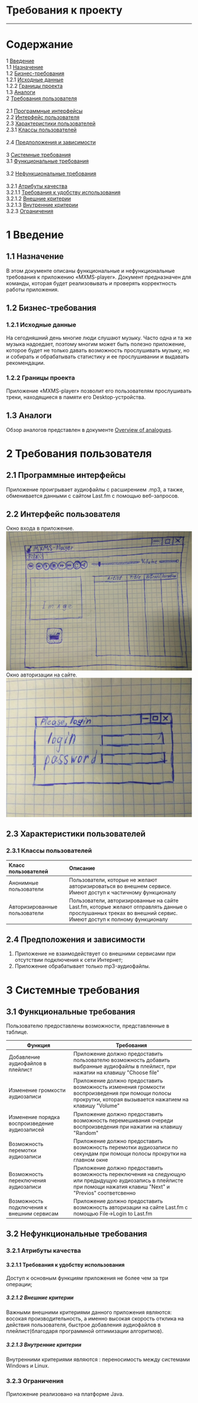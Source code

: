 # Требования к проекту
---

# Содержание
1 [Введение](#intro)<br> 
  1.1 [Назначение](#appointment)<br>
  1.2 [Бизнес-требования](#business_requirements)<br> 
    1.2.1 [Исходные данные](#initial_data)<br>
    1.2.2 [Границы проекта](#project_boundary)<br>
  1.3 [Аналоги](#analogues)<br>
2 [Требования пользователя](#user_requirements)<br>  
2.1 [Программные интерфейсы](#software_interfaces)<br> 
  2.2 [Интерфейс пользователя](#user_interface)<br> 
  2.3 [Характеристики пользователей](#user_specifications)<br> 
    2.3.1 [Классы пользователей](#user_classes)<br>  
   2.4 [Предположения и зависимости](#assumptions_and_dependencies)<br>   
3 [Системные требования](#system_requirements)<br> 
  3.1 [Функциональные требования](#functional_requirements)<br>   
  3.2 [Нефункциональные требования](#non-functional_requirements)<br>   
    3.2.1 [Атрибуты качества](#quality_attributes)<br> 
      3.2.1.1 [Требования к удобству использования](#requirements_for_ease_of_use)<br>
      3.2.1.2 [Внешние критерии](#external_criteria)<br>
      3.2.1.3 [Внутренние критерии](#internal_criteria)<br>
    3.2.3 [Ограничения](#restrictions)<br> 

<a name="intro"/>

# 1 Введение

<a name="appointment"/>

## 1.1 Назначение
В этом документе описаны функциональные и нефункциональные требования к приложению «MXMS-player». Документ предназначен для команды, которая будет реализовывать и проверять корректность работы приложения. 

<a name="business_requirements"/>

## 1.2 Бизнес-требования

<a name="initial_data"/>

### 1.2.1 Исходные данные
На сегодняшний день многие люди слушают музыку. Часто одна и та же музыка надоедает, поэтому многим может быть полезно приложение, которое будет не только давать возможность прослушивать музыку, но и собирать и обрабатывать статистику и ее прослушивании и выдавать рекомендации.


<a name="project_boundary"/>

### 1.2.2 Границы проекта
Приложение «MXMS-player» позволит его пользователям прослушивать треки, находящиеся в памяти его Desktop-устройства.

<a name="analogues"/>

## 1.3 Аналоги
Обзор аналогов представлен в документе [Overview of analogues](../Requirements/Overview%20of%20analogues.md).

<a name="user_requirements"/>

# 2 Требования пользователя

<a name="software_interfaces"/>

## 2.1 Программные интерфейсы
Приложение проигрывает аудиофайлы с расширением .mp3, а также, обменивается данными с сайтом Last.fm с помощью веб-запросов. 

<a name="user_interface"/>

## 2.2 Интерфейс пользователя
Окно входа в приложение.  
![Окно входа в приложение](../../images/mockups/MainWindow.jpg)  
Окно авторизации на сайте.  
![Окно авторизации на сайте](../../images/mockups/LoginWindow.jpg)  
<a name="user_specifications"/>

## 2.3 Характеристики пользователей

<a name="user_classes"/>

### 2.3.1 Классы пользователей

| Класс пользователей | Описание |
|:---|:---|
| Анонимные пользователи | Пользователи, которые не желают авторизироваться во внешнем сервисе. Имеют доступ к частичному функционалу |
| Авторизированные пользователи | Пользователи, авторизированные на сайте Last.fm, которые желают отправлять данные о прослушанных треках во внешний сервис. Имеют доступ к полному функционалу |

<a name="assumptions_and_dependencies"/>

## 2.4 Предположения и зависимости
1. Приложение не взаимодействует со внешними сервисами при отсутствии подключения к сети Интернет;
2. Приложение обрабатывает только mp3-аудиофайлы.

# 3 Системные требования

<a name="functional_requirements"/>

## 3.1 Функциональные требования

<a name="main_functions"/>

Пользователю предоставлены возможности, представленные в таблице.

Функция | Требования
--- | ---
Добавление аудиофайлов в плейлист | Приложение должно предоставить пользователю возможность добавить выбранные аудиофайлы в плейлист, при нажатии на клавишу "Choose file"
Изменение громкости аудиозаписи | Приложение должно предоставить возможность изменения громкости воспроизведения при помощи полосы прокрутки, которая вызывается нажатием на клавишу "Volume"
Изменение порядка воспроизведение аудиозаписей | Приложение должно предоставить возможность перемешивания очереди воспроизведения при нажатии на клавишу "Random"
Возможность перемотки аудиозаписи | Приложение должно предоставить возможность перемотки аудиозаписи по секундам при помощи полосы прокрутки на главном окне
Возможность переключения аудиозаписи | Приложение должно предоставить возможность переключения на следующую или предыдущую аудиозапись в плейлисте при помощи нажатия клавиш "Next" и "Previos" соответсвенно
Возможность подключения к внешним сервисам | Приложение должно предоставить возможность авторизации на сайте Last.fm с помощью File->Login to Last.fm

<a name="non-functional_requirements"/>

## 3.2 Нефункциональные требования

<a name="quality_attributes"/>

### 3.2.1 Атрибуты качества

<a name="requirements_for_ease_of_use"/>

#### 3.2.1.1 Требования к удобству использования
Доступ к основным функциям приложения не более чем за три операции;

<a name="external_criteria"/>

##### 3.2.1.2 Внешние критерии 
Важными внешними критериями данного приложения являются: восокая производительность, а именно высокая скорость отклика на действия пользователя, быстрое добавления аудиофайлов в плейлист(благодаря программной оптимизации алгоритмов).

<a name="internal_criteria"/>

##### 3.2.1.3 Внутренние критерии 
Внутренними критериями являются : переносимость между системами Windows и Linux.
<a name="restrictions"/>

### 3.2.3 Ограничения
  Приложение реализовано на платформе Java.
